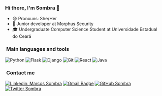 ### Hi there, I'm Sombra 👋

- 😄 Pronouns: She/Her
- 🔭 Junior developer at Morphus Security
- 🎓 Undergraduate Computer Science Student at Universidade Estadual do Ceará

<h3>&nbsp;Main languages and tools </h3>

![Python](https://img.shields.io/badge/python%20-%2314354C.svg?&style=for-the-badge&logo=python&logoColor=white)
![Flask](https://img.shields.io/badge/flask%20-%23000.svg?&style=for-the-badge&logo=flask&logoColor=white)
![Django](https://img.shields.io/badge/django-%23777BB4.svg?&style=for-the-badge&logo=django&logoColor=white)
![Git](https://img.shields.io/badge/git%20-%23F05033.svg?&style=for-the-badge&logo=git&logoColor=white)
![React](https://img.shields.io/badge/react%20-%23E34F26.svg?&style=for-the-badge&logo=react&logoColor=white)
![Java](https://img.shields.io/badge/java-%23ED8B00.svg?&style=for-the-badge&logo=java&logoColor=white)

<h3> &nbsp;Contact me </h3>

[![Linkedin: Marcos Sombra](https://img.shields.io/badge/-LinkedIn-blue?style=flat-square&logo=Linkedin&logoColor=white&link=https://www.linkedin.com/in/marcos-sombra/)](https://www.linkedin.com/in/marcos-sombra/)
[![Gmail Badge](https://img.shields.io/badge/-Gmail-FF0000?style=flat-square&logo=Gmail&logoColor=white&link=mailto:emmevsombra@gmail.com)](mailto:emmevsombra@gmail.com)
[![GitHub Sombra](https://img.shields.io/github/followers/emmevsombra?label=follow&style=social)](https://github.com/emmevsombra/)
[![Twitter Sombra](https://img.shields.io/twitter/follow/emmevsombra)](https://twitter.com/emmevsombra)
<!--
**mvsombra/mvsombra** is a ✨ _special_ ✨ repository because its `README.md` (this file) appears on your GitHub profile.

Here are some ideas to get you started:

- 🔭 I’m currently working on ...
- 🌱 I’m currently learning ...
- 👯 I’m looking to collaborate on ...
- 🤔 I’m looking for help with ...
- 💬 Ask me about ...
- 📫 How to reach me: ...
- 😄 Pronouns: ...
- ⚡ Fun fact: ...
-->
